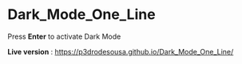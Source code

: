 # Dark_Mode_One_Line

Press **Enter** to activate Dark Mode

**Live version** : https://p3drodesousa.github.io/Dark_Mode_One_Line/

